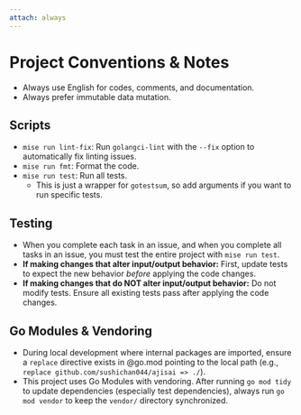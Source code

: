 ```yaml
---
attach: always
---
```


# Project Conventions & Notes

- Always use English for codes, comments, and documentation.
- Always prefer immutable data mutation.

## Scripts

- `mise run lint-fix`: Run `golangci-lint` with the `--fix` option to automatically fix linting issues.
- `mise run fmt`: Format the code.
- `mise run test`: Run all tests.
  - This is just a wrapper for `gotestsum`, so add arguments if you want to run specific tests.

## Testing

- When you complete each task in an issue, and when you complete all tasks in an issue, you must test the entire project with `mise run test`.
- **If making changes that alter input/output behavior:** First, update tests to expect the new behavior *before* applying the code changes.
- **If making changes that do NOT alter input/output behavior:** Do not modify tests. Ensure all existing tests pass after applying the code changes.

## Go Modules & Vendoring

- During local development where internal packages are imported, ensure a `replace` directive exists in @go.mod pointing to the local path (e.g., `replace github.com/sushichan044/ajisai => ./`).
- This project uses Go Modules with vendoring. After running `go mod tidy` to update dependencies (especially test dependencies), always run `go mod vendor` to keep the `vendor/` directory synchronized.
